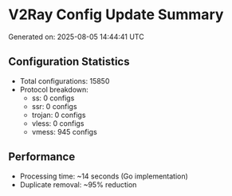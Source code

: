 # V2Ray Config Update Summary
Generated on: 2025-08-05 14:44:41 UTC

## Configuration Statistics
- Total configurations: 15850
- Protocol breakdown:
  - ss: 0 configs
  - ssr: 0 configs
  - trojan: 0 configs
  - vless: 0 configs
  - vmess: 945 configs

## Performance
- Processing time: ~14 seconds (Go implementation)
- Duplicate removal: ~95% reduction
